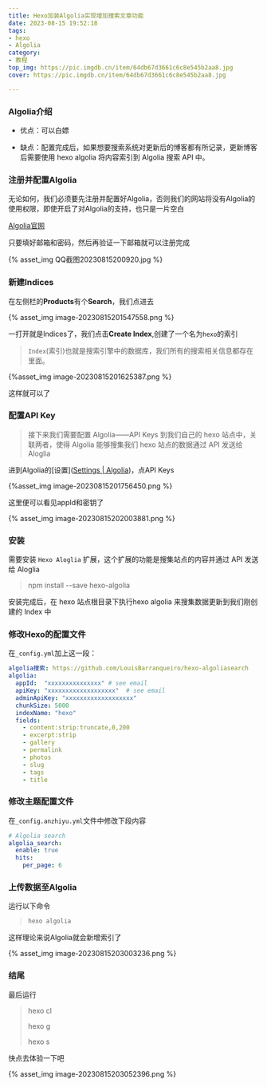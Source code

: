 ```yaml
---
title: Hexo加装Algolia实现增加搜索文章功能
date: 2023-08-15 19:52:18
tags:
- hexo
- Algolia
category:
- 教程
top_img: https://pic.imgdb.cn/item/64db67d3661c6c8e545b2aa8.jpg
cover: https://pic.imgdb.cn/item/64db67d3661c6c8e545b2aa8.jpg

---
```


### Algolia介绍

- 优点：可以白嫖

- 缺点：配置完成后，如果想要搜索系统对更新后的博客都有所记录，更新博客后需要使用 hexo algolia 将内容索引到 Algolia 搜索 API 中。

### 注册并配置Algolia

无论如何，我们必须要先注册并配置好Algolia，否则我们的网站将没有Algolia的使用权限，即使开启了对Algolia的支持，也只是一片空白

[Algolia官网](https://www.algolia.com/)

只要填好邮箱和密码，然后再验证一下邮箱就可以注册完成

{% asset_img QQ截图20230815200920.jpg %}

### 新建Indices

在左侧栏的**Products**有个**Search**，我们点进去

{% asset_img image-20230815201547558.png %}

一打开就是Indices了，我们点击**Create Index**,创建了一个名为`hexo`的索引

> `Index`(索引)也就是搜索引擎中的数据库，我们所有的搜索相关信息都存在里面。

{%asset_img image-20230815201625387.png %}

这样就可以了

### 配置API Key

> 接下来我们需要配置 Algolia——API Keys 到我们自己的 hexo 站点中，关联两者，使得 Algolia 能够搜集我们 hexo 站点的数据通过 API 发送给 Aloglia

进到Algolia的[设置]([Settings | Algolia](https://dashboard.algolia.com/account/overview?searchMode=search))，点API Keys

{%asset_img image-20230815201756450.png %}

这里便可以看见appId和密钥了

{% asset_img image-20230815202003881.png %}

### 安装

需要安装 `Hexo Aloglia` 扩展，这个扩展的功能是搜集站点的内容并通过 API 发送给 Aloglia

> npm install --save hexo-algolia

安装完成后，在 hexo 站点根目录下执行hexo algolia 来搜集数据更新到我们刚创建的 Index 中

### 修改Hexo的配置文件

在`_config.yml`加上这一段：

```yml
algolia搜索: https://github.com/LouisBarranqueiro/hexo-algoliasearch
algolia:
  appId:  "xxxxxxxxxxxxxxx" # see email
  apiKey: "xxxxxxxxxxxxxxxxxxx"  # see email
  adminApiKey: "xxxxxxxxxxxxxxxxxxx"
  chunkSize: 5000
  indexName: "hexo"
  fields:
    - content:strip:truncate,0,200
    - excerpt:strip
    - gallery
    - permalink
    - photos
    - slug
    - tags
    - title
```

### 修改主题配置文件

在`_config.anzhiyu.yml`文件中修改下段内容

```yml
# Algolia search
algolia_search:
  enable: true
  hits:
    per_page: 6
```

### 上传数据至Algolia

运行以下命令

> ```bash
> hexo algolia
> ```

这样理论来说Algolia就会新增索引了

{% asset_img image-20230815203003236.png %}

### 结尾

最后运行

> hexo cl
>
> hexo g
>
> hexo s

快点去体验一下吧

{% asset_img image-20230815203052396.png %}